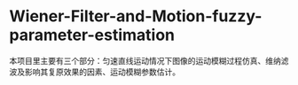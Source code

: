 # Wiener-Filter-and-Motion-fuzzy-parameter-estimation
本项目里主要有三个部分：匀速直线运动情况下图像的运动模糊过程仿真、维纳滤波及影响其复原效果的因素、运动模糊参数估计。
